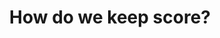 ---
layout: post
title: How do we keep score?
description: "Why goals and context are needed when judging if a business venture is successful"
category: articles
published: false
comments: true
tags: [business]
image:
  feature: street-unsplash.jpeg
---